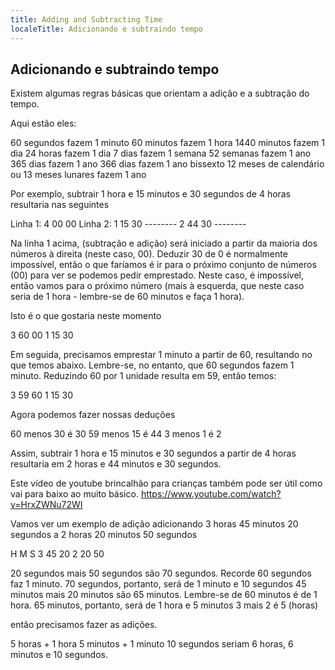 ```yaml
---
title: Adding and Subtracting Time
localeTitle: Adicionando e subtraindo tempo
---
```

## Adicionando e subtraindo tempo

Existem algumas regras básicas que orientam a adição e a subtração do tempo.

Aqui estão eles:

60 segundos fazem 1 minuto 60 minutos fazem 1 hora 1440 minutos fazem 1 dia 24 horas fazem 1 dia 7 dias fazem 1 semana 52 semanas fazem 1 ano 365 dias fazem 1 ano 366 dias fazem 1 ano bissexto 12 meses de calendário ou 13 meses lunares fazem 1 ano

Por exemplo, subtrair 1 hora e 15 minutos e 30 segundos de 4 horas resultaria nas seguintes

Linha 1: 4 00 00 Linha 2: 1 15 30 -------- 2 44 30 --------

Na linha 1 acima, (subtração e adição) será iniciado a partir da maioria dos números à direita (neste caso, 00). Deduzir 30 de 0 é normalmente impossível, então o que faríamos é ir para o próximo conjunto de números (00) para ver se podemos pedir emprestado. Neste caso, é impossível, então vamos para o próximo número (mais à esquerda, que neste caso seria de 1 hora - lembre-se de 60 minutos e faça 1 hora).

Isto é o que gostaria neste momento

3 60 00 1 15 30

Em seguida, precisamos emprestar 1 minuto a partir de 60, resultando no que temos abaixo. Lembre-se, no entanto, que 60 segundos fazem 1 minuto. Reduzindo 60 por 1 unidade resulta em 59, então temos:

3 59 60 1 15 30

Agora podemos fazer nossas deduções

60 menos 30 é 30 59 menos 15 é 44 3 menos 1 é 2

Assim, subtrair 1 hora e 15 minutos e 30 segundos a partir de 4 horas resultaria em 2 horas e 44 minutos e 30 segundos.

Este vídeo de youtube brincalhão para crianças também pode ser útil como vai para baixo ao muito básico. https://www.youtube.com/watch?v=HrxZWNu72WI

Vamos ver um exemplo de adição adicionando 3 horas 45 minutos 20 segundos a 2 horas 20 minutos 50 segundos

H M S 3 45 20 2 20 50

20 segundos mais 50 segundos são 70 segundos. Recorde 60 segundos faz 1 minuto. 70 segundos, portanto, será de 1 minuto e 10 segundos 45 minutos mais 20 minutos são 65 minutos. Lembre-se de 60 minutos é de 1 hora. 65 minutos, portanto, será de 1 hora e 5 minutos 3 mais 2 é 5 (horas)

então precisamos fazer as adições.

5 horas + 1 hora 5 minutos + 1 minuto 10 segundos seriam 6 horas, 6 minutos e 10 segundos.